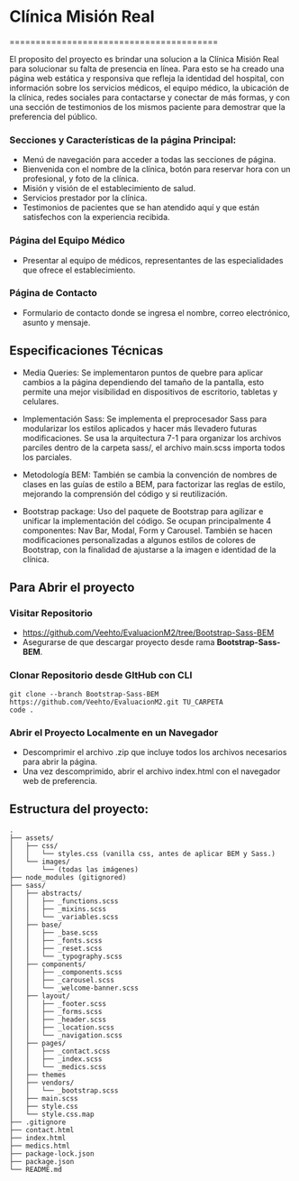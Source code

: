 # Clínica Misión Real
========================================

El proposito del proyecto es brindar una solucion a la Clínica Misión Real para solucionar su falta de presencia en línea. Para esto se ha creado una página web estática y responsiva que refleja la identidad del hospital, con información sobre los servicios médicos, el equipo médico, la ubicación de la clínica, redes sociales para contactarse y conectar de más formas, y con una sección de testimonios de los mismos paciente para demostrar que la preferencia del público.

### Secciones y Características de la página Principal:
* Menú de navegación para acceder a todas las secciones de página.
* Bienvenida con el nombre de la clínica, botón para reservar hora con un profesional, y foto de la clínica.
* Misión y visión de el establecimiento de salud.
* Servicios prestador por la clínica.
* Testimonios de pacientes que se han atendido aquí y que están satisfechos con la experiencia recibida.

### Página del Equipo Médico
* Presentar al equipo de médicos, representantes de las especialidades que ofrece el establecimiento.

### Página de Contacto
* Formulario de contacto donde se ingresa el nombre, correo electrónico, asunto y mensaje.


## Especificaciones Técnicas
* Media Queries: Se implementaron puntos de quebre para aplicar cambios a la página dependiendo del tamaño de la pantalla, esto permite una mejor visibilidad en dispositivos de escritorio, tabletas y celulares.

* Implementación Sass: Se implementa el preprocesador Sass para modularizar los estilos aplicados y hacer más llevadero futuras modificaciones. Se usa la arquitectura 7-1 para organizar los archivos parciles dentro de la carpeta sass/, el archivo main.scss importa todos los parciales.

* Metodología BEM: También se cambia la convención de nombres de clases en las guías de estilo a BEM, para factorizar las reglas de estilo, mejorando la comprensión del código y si reutilización.

* Bootstrap package: Uso del paquete de Bootstrap para agilizar e unificar la implementación del código. Se ocupan  principalmente 4 componentes: Nav Bar, Modal, Form y Carousel. También se hacen modificaciones personalizadas a algunos estilos de colores de Bootstrap, con la finalidad de ajustarse a la imagen e identidad de la clínica.


## Para Abrir el proyecto

### Visitar Repositorio
* https://github.com/Veehto/EvaluacionM2/tree/Bootstrap-Sass-BEM
* Asegurarse de que descargar proyecto desde rama **Bootstrap-Sass-BEM**.

### Clonar Repositorio desde GItHub con CLI
```
git clone --branch Bootstrap-Sass-BEM https://github.com/Veehto/EvaluacionM2.git TU_CARPETA
code .
```

### Abrir el Proyecto Localmente en un Navegador

* Descomprimir el archivo .zip que incluye todos los archivos necesarios para abrir la página.
* Una vez descomprimido, abrir el archivo index.html con el navegador web de preferencia.


## Estructura del proyecto:
```
.
├── assets/
│   ├── css/
│   │   └── styles.css (vanilla css, antes de aplicar BEM y Sass.)
│   └── images/
│       └── (todas las imágenes)
├── node_modules (gitignored)
├── sass/
│   ├── abstracts/
│   │   ├── _functions.scss
│   │   ├── _mixins.scss
│   │   └── _variables.scss
│   ├── base/
│   │   ├── _base.scss
│   │   ├── _fonts.scss
│   │   ├── _reset.scss
│   │   └── _typography.scss
│   ├── components/
│   │   ├── _components.scss
│   │   ├── _carousel.scss
│   │   └── _welcome-banner.scss
│   ├── layout/
│   │   ├── _footer.scss
│   │   ├── _forms.scss
│   │   ├── _header.scss
│   │   ├── _location.scss
│   │   └── _navigation.scss
│   ├── pages/
│   │   ├── _contact.scss
│   │   ├── _index.scss
│   │   └── _medics.scss
│   ├── themes
│   ├── vendors/
│   │   └── _bootstrap.scss
│   ├── main.scss
│   ├── style.css
│   └── style.css.map
├── .gitignore
├── contact.html
├── index.html
├── medics.html
├── package-lock.json
├── package.json
└── README.md

```